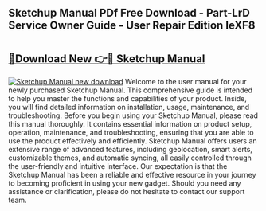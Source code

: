 ## Sketchup Manual PDf Free Download - Part-LrD Service Owner Guide - User Repair Edition IeXF8

# <h2><a href="http://bc98126.oget.top/?id=Sketchup+Manual">🔗Download New 👉🔴 Sketchup Manual</a></h2>

[![Sketchup Manual new download](https://i.imgur.com/5g1atiW.png)](http://bc98126.oget.top/?id=Sketchup+Manual)
Welcome to the user manual for your newly purchased Sketchup Manual. This comprehensive guide is intended to help you master the functions and capabilities of your product. Inside, you will find detailed information on installation, usage, maintenance, and troubleshooting. Before you begin using your Sketchup Manual, please read this manual thoroughly. It contains essential information on product setup, operation, maintenance, and troubleshooting, ensuring that you are able to use the product effectively and efficiently. Sketchup Manual offers users an extensive range of advanced features, including geolocation, smart alerts, customizable themes, and automatic syncing, all easily controlled through the user-friendly and intuitive interface. Our expectation is that the Sketchup Manual has been a reliable and effective resource in your journey to becoming proficient in using your new gadget. Should you need any assistance or clarification, please do not hesitate to contact our support team.
